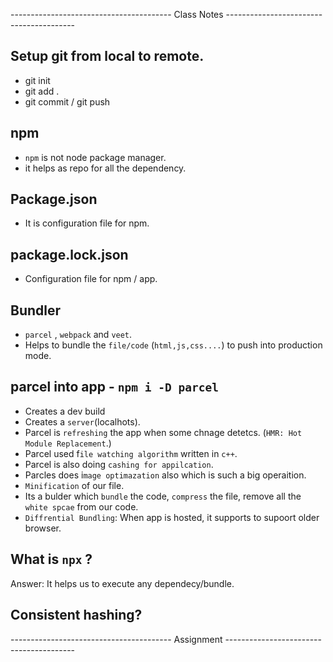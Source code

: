 ---------------------------------------- Class Notes ----------------------------------------

## Setup git from local to remote.
- git init
- git add .
- git commit / git push

## npm
- `npm` is not node package manager.
- it helps as repo for all the dependency.

## Package.json
- It is configuration file for npm.

## package.lock.json
- Configuration file for npm / app.

## Bundler
- `parcel` , `webpack` and `veet`.
- Helps to bundle the `file/code` (`html,js,css....`) to push into production mode.

## parcel into app - `npm i -D parcel`
- Creates a dev build
- Creates a `server`(localhots).
- Parcel is `refreshing` the app when some chnage detetcs. (`HMR: Hot Module Replacement`.)
- Parcel used f`ile watching algorithm` written in `c++`.
- Parcel is also doing `cashing for appilcation`.
- Parcles does i`mage optimazation` also which is such a big operaition.
- `Minification` of our file.
- Its a bulder which `bundle` the code, `compress` the file, remove all the `white spcae` from our code.
- `Diffrential Bundling`: When app is hosted, it supports to supoort older browser.


## What is `npx` ?
Answer: It helps us to execute any dependecy/bundle.

## Consistent hashing?


---------------------------------------- Assignment ----------------------------------------

